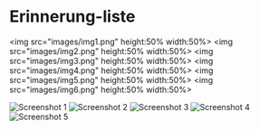 # Erinnerung-liste
<img src="images/img1.png" height:50% width:50%>
<img src="images/img2.png" height:50% width:50%>
<img src="images/img3.png" height:50% width:50%>
<img src="images/img4.png" height:50% width:50%>
<img src="images/img5.png" height:50% width:50%>
<img src="images/img6.png" height:50% width:50%>

![Screenshot 1](images/img1.png)
![Screenshot 2](images/img2.png)
![Screenshot 3](images/img3.png)
![Screenshot 4](images/img4.png)
![Screenshot 5](images/img5.png)
